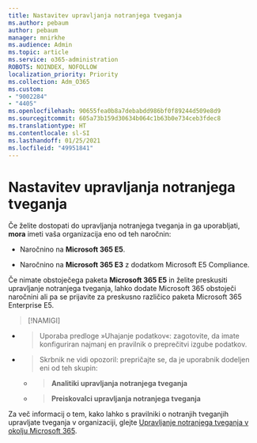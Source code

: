 ```yaml
---
title: Nastavitev upravljanja notranjega tveganja
ms.author: pebaum
author: pebaum
manager: mnirkhe
ms.audience: Admin
ms.topic: article
ms.service: o365-administration
ROBOTS: NOINDEX, NOFOLLOW
localization_priority: Priority
ms.collection: Adm_O365
ms.custom:
- "9002284"
- "4405"
ms.openlocfilehash: 90655fea0b8a7debabdd986bf0f89244d509e8d9
ms.sourcegitcommit: 605a73b159d30634b064c1b63b0e734ceb3fdec8
ms.translationtype: HT
ms.contentlocale: sl-SI
ms.lasthandoff: 01/25/2021
ms.locfileid: "49951841"
---
```

# <a name="set-up-insider-risk-management"></a>Nastavitev upravljanja notranjega tveganja

Če želite dostopati do upravljanja notranjega tveganja in ga uporabljati, **mora** imeti vaša organizacija eno od teh naročnin:

- Naročnino na **Microsoft 365 E5**.

- Naročnino na **Microsoft 365 E3** z dodatkom Microsoft E5 Compliance.

Če nimate obstoječega paketa **Microsoft 365 E5** in želite preskusiti upravljanje notranjega tveganja, lahko dodate Microsoft 365 obstoječi naročnini ali pa se prijavite za preskusno različico paketa Microsoft 365 Enterprise E5.

> [!NAMIGI]
- > Uporaba predloge »Uhajanje podatkov«: zagotovite, da imate konfiguriran najmanj en pravilnik o preprečitvi izgube podatkov.
- > Skrbnik ne vidi opozoril: prepričajte se, da je uporabnik dodeljen eni od teh skupin:
    - >**Analitiki upravljanja notranjega tveganja**
    - >**Preiskovalci upravljanja notranjega tveganja**

Za več informacij o tem, kako lahko s pravilniki o notranjih tveganjih upravljate tveganja v organizaciji, glejte [Upravljanje notranjega tveganja v okolju Microsoft 365](https://go.microsoft.com/fwlink/?linkid=2123907).
